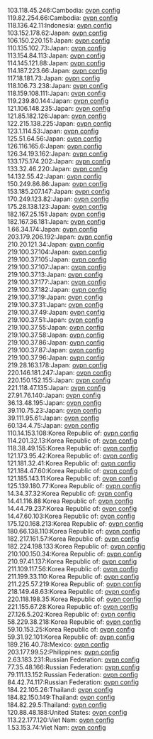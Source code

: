 103.118.45.246:Cambodia: [ovpn config](vpn/103_118_45_246.ovpn)  
119.82.254.66:Cambodia: [ovpn config](vpn/119_82_254_66.ovpn)  
118.136.42.11:Indonesia: [ovpn config](vpn/118_136_42_11.ovpn)  
103.152.178.62:Japan: [ovpn config](vpn/103_152_178_62.ovpn)  
106.150.220.151:Japan: [ovpn config](vpn/106_150_220_151.ovpn)  
110.135.102.73:Japan: [ovpn config](vpn/110_135_102_73.ovpn)  
113.154.84.113:Japan: [ovpn config](vpn/113_154_84_113.ovpn)  
114.145.121.88:Japan: [ovpn config](vpn/114_145_121_88.ovpn)  
114.187.223.66:Japan: [ovpn config](vpn/114_187_223_66.ovpn)  
117.18.181.73:Japan: [ovpn config](vpn/117_18_181_73.ovpn)  
118.106.73.238:Japan: [ovpn config](vpn/118_106_73_238.ovpn)  
118.159.108.111:Japan: [ovpn config](vpn/118_159_108_111.ovpn)  
119.239.80.144:Japan: [ovpn config](vpn/119_239_80_144.ovpn)  
121.106.148.235:Japan: [ovpn config](vpn/121_106_148_235.ovpn)  
121.85.182.126:Japan: [ovpn config](vpn/121_85_182_126.ovpn)  
122.215.138.225:Japan: [ovpn config](vpn/122_215_138_225.ovpn)  
123.1.114.53:Japan: [ovpn config](vpn/123_1_114_53.ovpn)  
125.51.64.56:Japan: [ovpn config](vpn/125_51_64_56.ovpn)  
126.116.165.6:Japan: [ovpn config](vpn/126_116_165_6.ovpn)  
126.34.193.162:Japan: [ovpn config](vpn/126_34_193_162.ovpn)  
133.175.174.202:Japan: [ovpn config](vpn/133_175_174_202.ovpn)  
133.32.46.220:Japan: [ovpn config](vpn/133_32_46_220.ovpn)  
14.132.55.42:Japan: [ovpn config](vpn/14_132_55_42.ovpn)  
150.249.86.86:Japan: [ovpn config](vpn/150_249_86_86.ovpn)  
153.185.207.147:Japan: [ovpn config](vpn/153_185_207_147.ovpn)  
170.249.123.82:Japan: [ovpn config](vpn/170_249_123_82.ovpn)  
175.28.138.123:Japan: [ovpn config](vpn/175_28_138_123.ovpn)  
182.167.25.151:Japan: [ovpn config](vpn/182_167_25_151.ovpn)  
182.167.36.181:Japan: [ovpn config](vpn/182_167_36_181.ovpn)  
1.66.34.174:Japan: [ovpn config](vpn/1_66_34_174.ovpn)  
203.179.206.192:Japan: [ovpn config](vpn/203_179_206_192.ovpn)  
210.20.121.34:Japan: [ovpn config](vpn/210_20_121_34.ovpn)  
219.100.37.104:Japan: [ovpn config](vpn/219_100_37_104.ovpn)  
219.100.37.105:Japan: [ovpn config](vpn/219_100_37_105.ovpn)  
219.100.37.107:Japan: [ovpn config](vpn/219_100_37_107.ovpn)  
219.100.37.13:Japan: [ovpn config](vpn/219_100_37_13.ovpn)  
219.100.37.177:Japan: [ovpn config](vpn/219_100_37_177.ovpn)  
219.100.37.182:Japan: [ovpn config](vpn/219_100_37_182.ovpn)  
219.100.37.19:Japan: [ovpn config](vpn/219_100_37_19.ovpn)  
219.100.37.31:Japan: [ovpn config](vpn/219_100_37_31.ovpn)  
219.100.37.49:Japan: [ovpn config](vpn/219_100_37_49.ovpn)  
219.100.37.51:Japan: [ovpn config](vpn/219_100_37_51.ovpn)  
219.100.37.55:Japan: [ovpn config](vpn/219_100_37_55.ovpn)  
219.100.37.58:Japan: [ovpn config](vpn/219_100_37_58.ovpn)  
219.100.37.86:Japan: [ovpn config](vpn/219_100_37_86.ovpn)  
219.100.37.87:Japan: [ovpn config](vpn/219_100_37_87.ovpn)  
219.100.37.96:Japan: [ovpn config](vpn/219_100_37_96.ovpn)  
219.28.163.178:Japan: [ovpn config](vpn/219_28_163_178.ovpn)  
220.146.181.247:Japan: [ovpn config](vpn/220_146_181_247.ovpn)  
220.150.152.155:Japan: [ovpn config](vpn/220_150_152_155.ovpn)  
221.118.47.135:Japan: [ovpn config](vpn/221_118_47_135.ovpn)  
27.91.76.140:Japan: [ovpn config](vpn/27_91_76_140.ovpn)  
36.13.48.195:Japan: [ovpn config](vpn/36_13_48_195.ovpn)  
39.110.75.23:Japan: [ovpn config](vpn/39_110_75_23.ovpn)  
39.111.95.61:Japan: [ovpn config](vpn/39_111_95_61.ovpn)  
60.134.4.75:Japan: [ovpn config](vpn/60_134_4_75.ovpn)  
110.14.153.108:Korea Republic of: [ovpn config](vpn/110_14_153_108.ovpn)  
114.201.32.13:Korea Republic of: [ovpn config](vpn/114_201_32_13.ovpn)  
118.38.49.155:Korea Republic of: [ovpn config](vpn/118_38_49_155.ovpn)  
121.173.95.42:Korea Republic of: [ovpn config](vpn/121_173_95_42.ovpn)  
121.181.32.41:Korea Republic of: [ovpn config](vpn/121_181_32_41.ovpn)  
121.184.47.60:Korea Republic of: [ovpn config](vpn/121_184_47_60.ovpn)  
121.185.143.11:Korea Republic of: [ovpn config](vpn/121_185_143_11.ovpn)  
125.139.180.77:Korea Republic of: [ovpn config](vpn/125_139_180_77.ovpn)  
14.34.37.32:Korea Republic of: [ovpn config](vpn/14_34_37_32.ovpn)  
14.41.116.88:Korea Republic of: [ovpn config](vpn/14_41_116_88.ovpn)  
14.44.79.237:Korea Republic of: [ovpn config](vpn/14_44_79_237.ovpn)  
14.47.60.103:Korea Republic of: [ovpn config](vpn/14_47_60_103.ovpn)  
175.120.168.213:Korea Republic of: [ovpn config](vpn/175_120_168_213.ovpn)  
180.66.138.110:Korea Republic of: [ovpn config](vpn/180_66_138_110.ovpn)  
182.217.161.57:Korea Republic of: [ovpn config](vpn/182_217_161_57.ovpn)  
182.224.198.133:Korea Republic of: [ovpn config](vpn/182_224_198_133.ovpn)  
210.100.150.34:Korea Republic of: [ovpn config](vpn/210_100_150_34.ovpn)  
210.97.41.137:Korea Republic of: [ovpn config](vpn/210_97_41_137.ovpn)  
211.109.117.56:Korea Republic of: [ovpn config](vpn/211_109_117_56.ovpn)  
211.199.33.110:Korea Republic of: [ovpn config](vpn/211_199_33_110.ovpn)  
211.225.57.219:Korea Republic of: [ovpn config](vpn/211_225_57_219.ovpn)  
218.149.48.63:Korea Republic of: [ovpn config](vpn/218_149_48_63.ovpn)  
220.118.198.35:Korea Republic of: [ovpn config](vpn/220_118_198_35.ovpn)  
221.155.67.28:Korea Republic of: [ovpn config](vpn/221_155_67_28.ovpn)  
27.126.5.202:Korea Republic of: [ovpn config](vpn/27_126_5_202.ovpn)  
58.229.38.218:Korea Republic of: [ovpn config](vpn/58_229_38_218.ovpn)  
59.10.153.25:Korea Republic of: [ovpn config](vpn/59_10_153_25.ovpn)  
59.31.92.101:Korea Republic of: [ovpn config](vpn/59_31_92_101.ovpn)  
189.216.40.78:Mexico: [ovpn config](vpn/189_216_40_78.ovpn)  
203.177.99.52:Philippines: [ovpn config](vpn/203_177_99_52.ovpn)  
2.63.183.231:Russian Federation: [ovpn config](vpn/2_63_183_231.ovpn)  
77.35.48.166:Russian Federation: [ovpn config](vpn/77_35_48_166.ovpn)  
79.111.13.152:Russian Federation: [ovpn config](vpn/79_111_13_152.ovpn)  
84.42.74.117:Russian Federation: [ovpn config](vpn/84_42_74_117.ovpn)  
184.22.105.26:Thailand: [ovpn config](vpn/184_22_105_26.ovpn)  
184.82.150.149:Thailand: [ovpn config](vpn/184_82_150_149.ovpn)  
184.82.29.5:Thailand: [ovpn config](vpn/184_82_29_5.ovpn)  
120.88.48.188:United States: [ovpn config](vpn/120_88_48_188.ovpn)  
113.22.177.120:Viet Nam: [ovpn config](vpn/113_22_177_120.ovpn)  
1.53.153.74:Viet Nam: [ovpn config](vpn/1_53_153_74.ovpn)  
